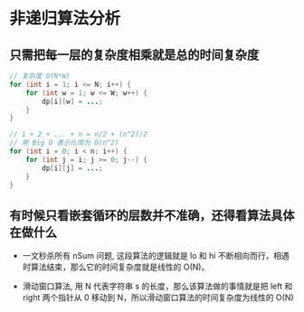 # 非递归算法分析

## 只需把每一层的复杂度相乘就是总的时间复杂度

```java
// 复杂度 O(N*W)
for (int i = 1; i <= N; i++) {
    for (int w = 1; w <= W; w++) {
        dp[i][w] = ...;
    }
}

// 1 + 2 + ... + n = n/2 + (n^2)/2
// 用 Big O 表示化简为 O(n^2)
for (int i = 0; i < n; i++) {
    for (int j = i; j >= 0; j--) {
        dp[i][j] = ...;
    }
}
```

## 有时候只看嵌套循环的层数并不准确，还得看算法具体在做什么

- 一文秒杀所有 nSum 问题, 这段算法的逻辑就是 lo 和 hi 不断相向而行，相遇时算法结束，那么它的时间复杂度就是线性的 O(N)。

- 滑动窗口算法, 用 N 代表字符串 s 的长度，那么该算法做的事情就是把 left 和 right 两个指针从 0 移动到 N，所以滑动窗口算法的时间复杂度为线性的 O(N)
